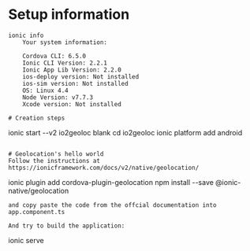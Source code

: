 # Setup information
```
ionic info
	Your system information:

	Cordova CLI: 6.5.0 
	Ionic CLI Version: 2.2.1
	Ionic App Lib Version: 2.2.0
	ios-deploy version: Not installed
	ios-sim version: Not installed
	OS: Linux 4.4
	Node Version: v7.7.3
	Xcode version: Not installed

# Creation steps 
```
ionic start --v2 io2geoloc blank
cd io2geoloc
ionic platform add android
```

# Geolocation's hello world
Follow the instructions at https://ionicframework.com/docs/v2/native/geolocation/
```
ionic plugin add cordova-plugin-geolocation
npm install --save @ionic-native/geolocation
```
and copy paste the code from the offcial documentation into app.component.ts

And try to build the application:
```
ionic serve
```
